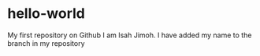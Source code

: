 # hello-world
My first repository on Github
I am Isah Jimoh. I have added my name to the branch in my repository
